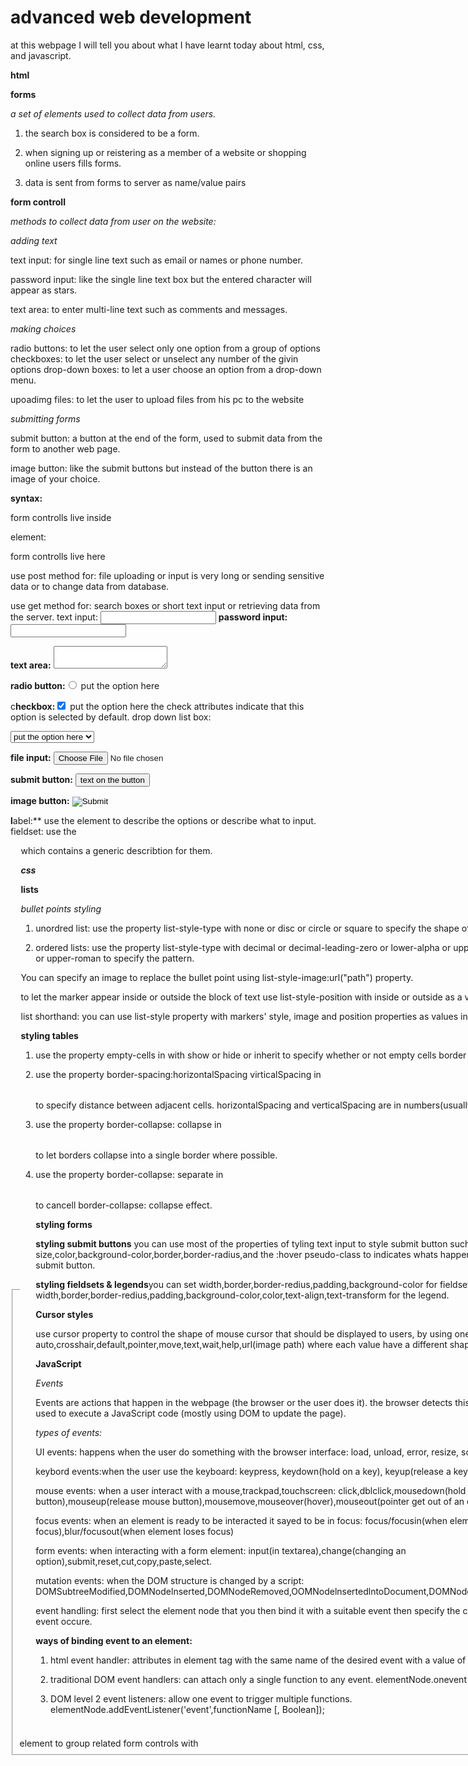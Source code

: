 # advanced web development
at this webpage I will tell you about what I have learnt today about html, css, and javascript.

**html**

**forms**

*a set of elements used to collect data from users.*

1. the search box is considered to be a form.

2. when signing up or reistering as a member of a website or shopping online users fills forms.

3. data is sent from forms to server as name/value pairs

**form controll**

*methods to collect data from user on the website:*

*adding text*

text input: for single line text such as email or names or phone number.

password input: like the single line text box but the entered character will appear as stars.

text area: to enter multi-line text such as comments and messages.

*making choices*

radio buttons: to let the user select only one option from a group of options
checkboxes: to let the user select or unselect any number of the givin options
drop-down boxes: to let a user choose an option from a drop-down menu.

upoadimg files: to let the user to upload files from his pc to the website

*submitting forms*

submit button: a button at the end of the form, used to submit data from the form to another web page.

image button: like the submit buttons but instead of the button there is an image of your choice.

**syntax:**

form controlls live inside <form> element:

<form action="url for the page that recieves data" method="get/post">form controlls live here</form>

use post method for: file uploading or input is very long or sending sensitive data or to change data from database.

use get method for: search boxes or short text input or retrieving data from the server. text input: <input type="text" name="the input name" maxlength="maximum number of character to enter" />
**password input:** <input type="password" name="the input name" maxlength="maximum number of character to enter" />

**text area:** <textarea name="the input name" cols="width of box" rows="height of box"></textarea>

**radio button:**<input type="radio" name="" value="value to be sent" /> put the option here

c**heckbox:**<input type="checkbox" name=" " value=" " checked="checked" /> put the option here the check attributes indicate that this option is selected by default.
drop down list box:

<select name="name of the input">
<option value=" ">put the option here</option>
<option value=" ">put the option here</option>
<option value=" ">put the option here</option>
</select>

**file input:** <input type="file" name="" />

**submit button:** <input type="submit" name=" " value="text on the button" />

**image button:** <input type="image" src="image path or url" width=" " height=" " />

**l**abel:** use the <label> element to describe the options or describe what to input.
fieldset: use the <fieldset> element to group related form controls with <legend> which contains a generic describtion for them.

***css***

**lists**

*bullet points styling*

1. unordred list: use the property list-style-type with none or disc or circle or square to specify the shape of the points.

2. ordered lists: use the property list-style-type with decimal or decimal-leading-zero or lower-alpha or upper-alpha or lower-roman or upper-roman to specify the pattern.

You can specify an image to replace the bullet point using list-style-image:url("path") property.

to let the marker appear inside or outside the block of text use list-style-position with inside or outside as a value

list shorthand: you can use list-style property with markers' style, image and position properties as values in any order.


**styling tables**

1. use the property empty-cells in <table> with show or hide or inherit to specify whether or not empty cells border be shown.

2. use the property border-spacing:horizontalSpacing virticalSpacing in <table> to specify distance between adjacent cells. horizontalSpacing and verticalSpacing are in numbers(usually px).

3. use the property border-collapse: collapse in <table> to let borders collapse into a single border where possible.

4. use the property border-collapse: separate in <table> to cancell border-collapse: collapse effect.

**styling forms**

**styling submit buttons** you can use most of the properties of tyling text input to style submit button such as font-size,color,background-color,border,border-radius,and the :hover pseudo-class to indicates whats happening when hover over the submit button.

**styling fieldsets & legends**you can set width,border,border-redius,padding,background-color for fieldset and you can set width,border,border-redius,padding,background-color,color,text-align,text-transform for the legend.

**Cursor styles**

use cursor property to control the shape of mouse cursor that should be displayed to users, by using one of the following values: auto,crosshair,default,pointer,move,text,wait,help,url(image path) where each value have a different shape for cursor.

**JavaScript**

*Events*

Events are actions that happen in the webpage (the browser or the user does it). the browser detects this events and it can be used to execute a JavaScript code (mostly using DOM to update the page).

*types of events:*

UI events: happens when the user do something with the browser interface: load, unload, error, resize, scroll.

keybord events:when the user use the keyboard: keypress, keydown(hold on a key), keyup(release a key).

mouse events: when a user interact with a mouse,trackpad,touchscreen: click,dblclick,mousedown(hold mouse button),mouseup(release mouse button),mousemove,mouseover(hover),mouseout(pointer get out of an element).

focus events: when an element is ready to be interacted it sayed to be in focus: focus/focusin(when element gain focus),blur/focusout(when element loses focus)

form events: when interacting with a form element: input(in textarea),change(changing an option),submit,reset,cut,copy,paste,select.

mutation events: when the DOM structure is changed by a script: DOMSubtreeModified,DOMNodelnserted,DOMNodeRemoved,OOMNodelnsertedlntoDocument,DOMNodeRemovedFromOocument

event handling: first select the element node that you then bind it with a suitable event then specify the code that will run when the event occure.

**ways of binding event to an element:**

1. html event handler: attributes in element tag with the same name of the desired event with a value of the function name.

2. traditional DOM event handlers: can attach only a single function to any event. elementNode.onevent = functionName;

3. DOM level 2 event listeners: allow one event to trigger multiple functions.
elementNode.addEventListener('event',functionName [, Boolean]);




